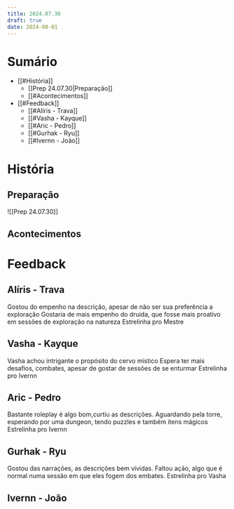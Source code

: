 ```yaml
---
title: 2024.07.30
draft: true
date: 2024-08-01
---
```

# Sumário
- [[#História]]
	- [[Prep 24.07.30|Preparação]]
	- [[#Acontecimentos]]
- [[#Feedback]]
	- [[#Alíris - Trava]]
	- [[#Vasha - Kayque]]
	- [[#Aric - Pedro]]
	- [[#Gurhak - Ryu]]
	- [[#Ivernn - João]]



# História

## Preparação
![[Prep 24.07.30]]

## Acontecimentos




# Feedback
## Alíris - Trava
Gostou do empenho na descrição, apesar de não ser sua preferência a exploração
Gostaria de mais empenho do druida, que fosse mais proativo em sessões de exploração na natureza
Estrelinha pro Mestre

## Vasha - Kayque 
Vasha achou intrigante o propósito do cervo místico
Espera ter mais desafios, combates, apesar de gostar de sessões de se enturmar
Estrelinha pro Ivernn

## Aric - Pedro
Bastante roleplay é algo bom,curtiu as descrições. Aguardando pela torre, esperando por uma dungeon, tendo puzzles e também itens mágicos 
Estrelinha pro Ivernn


## Gurhak - Ryu
Gostou das narrações, as descrições bem vívidas.
Faltou ação, algo que é normal numa sessão em que eles fogem dos embates.
Estrelinha pro Vasha


## Ivernn - João




